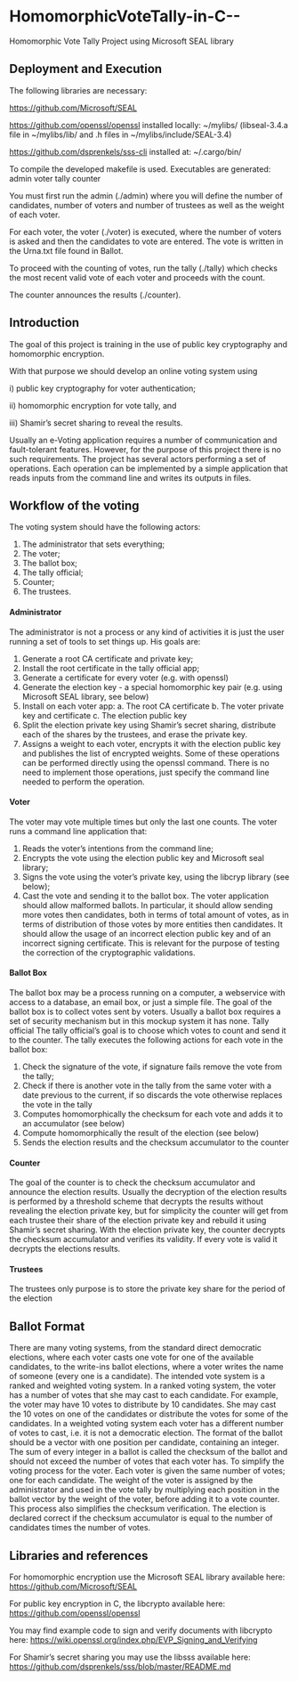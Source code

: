 # HomomorphicVoteTally-in-C--
 Homomorphic Vote Tally Project using Microsoft SEAL library
## Deployment and Execution
The following libraries are necessary:

https://github.com/Microsoft/SEAL

https://github.com/openssl/openssl
installed locally: ~/mylibs/ (libseal-3.4.a file in ~/mylibs/lib/ and .h files in ~/mylibs/include/SEAL-3.4)

https://github.com/dsprenkels/sss-cli
installed at: ~/.cargo/bin/

To compile the developed makefile is used. Executables are generated:
admin
voter
tally
counter

You must first run the admin (./admin) where you will define the number of candidates, number of voters and number of trustees as well as the weight of each voter.

For each voter, the voter (./voter) is executed, where the number of voters is asked and then the candidates to vote are entered. The vote is written in the Urna.txt file found in Ballot.

To proceed with the counting of votes, run the tally (./tally) which checks the most recent valid vote of each voter and proceeds with the count.

The counter announces the results (./counter).

## Introduction
The goal of this project is training in the use of public key cryptography and homomorphic encryption.

With that purpose we should develop an online voting system using 

i) public key cryptography for voter authentication; 

ii) homomorphic encryption for vote tally, and 

iii) Shamir’s secret sharing to reveal the results.

Usually an e-Voting application requires a number of communication and fault-tolerant features. However, for the purpose of this project there is no such requirements.
The project has several actors performing a set of operations. Each operation can be implemented by a simple application that reads inputs from the command line and writes its outputs in files.

## Workflow of the voting

The voting system should have the following actors:
1. The administrator that sets everything;
2. The voter;
3. The ballot box;
4. The tally official;
5. Counter;
6. The trustees.


#### Administrator
The administrator is not a process or any kind of activities it is just the user running a set of tools to set things up. His goals are:
1) Generate a root CA certificate and private key;
2) Install the root certificate in the tally official app;
3) Generate a certificate for every voter (e.g. with openssl)
4) Generate the election key - a special homomorphic key pair (e.g. using Microsoft SEAL library, see below)
5) Install on each voter app:
a. The root CA certificate
b. The voter private key and certificate
c. The election public key
6) Split the election private key using Shamir’s secret sharing, distribute each of the shares by the trustees, and erase the private key.
7) Assigns a weight to each voter, encrypts it with the election public key and publishes the list of encrypted weights.
Some of these operations can be performed directly using the openssl command. There is no need to implement those operations, just specify the command line needed to perform the operation.

#### Voter
The voter may vote multiple times but only the last one counts. The voter runs a command line application that:
1) Reads the voter’s intentions from the command line;
2) Encrypts the vote using the election public key and Microsoft seal library;
3) Signs the vote using the voter’s private key, using the libcryp library (see below);
4) Cast the vote and sending it to the ballot box.
The voter application should allow malformed ballots. In particular, it should allow sending more votes then candidates, both in terms of total amount of votes, as in terms of distribution of those votes by more entities then candidates. It should allow the usage of an incorrect election public key and of an incorrect signing certificate. This is relevant for the purpose of testing the correction of the cryptographic validations.

#### Ballot Box
The ballot box may be a process running on a computer, a webservice with access to a database, an email box, or just a simple file. The goal of the ballot box is to collect votes sent by voters. Usually a ballot box requires a set of security mechanism but in this mockup system it has none.
Tally official
The tally official’s goal is to choose which votes to count and send it to the counter. The tally executes the following actions for each vote in the ballot box:
1) Check the signature of the vote, if signature fails remove the vote from the tally;
2) Check if there is another vote in the tally from the same voter with a date previous to the current, if so discards the vote otherwise replaces the vote in the tally
3) Computes homomorphically the checksum for each vote and adds it to an accumulator (see below)
4) Compute homomorphically the result of the election (see below)
5) Sends the election results and the checksum accumulator to the counter

#### Counter
The goal of the counter is to check the checksum accumulator and announce the election results. Usually the decryption of the election results is performed by a threshold scheme that decrypts the results without revealing the election private key, but for simplicity the counter will get from each trustee their share of the election private key and rebuild it using Shamir’s secret sharing.
With the election private key, the counter decrypts the checksum accumulator and verifies its validity. If every vote is valid it decrypts the elections results.

#### Trustees
The trustees only purpose is to store the private key share for the period of the election

## Ballot Format
There are many voting systems, from the standard direct democratic elections, where each voter casts one vote for one of the available candidates, to the write-ins ballot elections, where a voter writes the name of someone (every one is a candidate).
The intended vote system is a ranked and weighted voting system. In a ranked voting system, the voter has a number of votes that she may cast to each candidate. For example, the voter may have 10 votes to distribute by 10 candidates. She may cast the 10 votes on one of the candidates or distribute the votes for some of the candidates. In a weighted voting system each voter has a different number of votes to cast, i.e. it is not a democratic election.
The format of the ballot should be a vector with one position per candidate, containing an integer. The sum of every integer in a ballot is called the checksum of the ballot and should not exceed the number of votes that each voter has.
To simplify the voting process for the voter. Each voter is given the same number of votes; one for each candidate. The weight of the voter is assigned by the administrator and used in the vote tally by multiplying each position in the ballot vector by the weight of the voter, before adding it to a vote counter.
This process also simplifies the checksum verification. The election is declared correct if the checksum accumulator is equal to the number of candidates times the number of votes.

## Libraries and references
For homomorphic encryption use the Microsoft SEAL library available here:
https://github.com/Microsoft/SEAL

For public key encryption in C, the libcrypto available here:
https://github.com/openssl/openssl

You may find example code to sign and verify documents with libcrypto here:
https://wiki.openssl.org/index.php/EVP_Signing_and_Verifying

For Shamir’s secret sharing you may use the libsss available here:
https://github.com/dsprenkels/sss/blob/master/README.md
